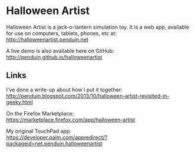 Halloween Artist
================

Halloween Artist is a jack-o-lantern simulation toy.  It is a web app,
available for use on computers, tablets, phones, etc at:  
http://halloweenartist.penduin.net

A live demo is also available here on GitHub:  
http://penduin.github.io/halloweenartist


Links
-----

I've done a write-up about how I put it together:  
http://penduin.blogspot.com/2013/10/halloween-artist-revisited-in-geeky.html

On the Firefox Marketplace:  
https://marketplace.firefox.com/app/halloween-artist

My original TouchPad app:  
https://developer.palm.com/appredirect/?packageid=net.penduin.halloweenartist
